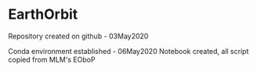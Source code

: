 # EarthOrbit

Repository created on github - 03May2020

Conda environment established - 06May2020
        Notebook created, all script copied from MLM's EOboP



